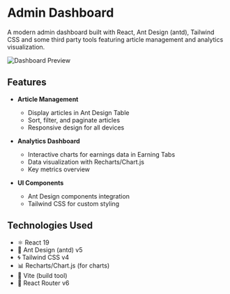 # Admin Dashboard

A modern admin dashboard built with React, Ant Design (antd), Tailwind CSS and some third party tools featuring article management and analytics visualization.

![Dashboard Preview](public/screenshot.png) <!-- Add your screenshot here -->

## Features

- **Article Management**

  - Display articles in Ant Design Table
  - Sort, filter, and paginate articles
  - Responsive design for all devices

- **Analytics Dashboard**

  - Interactive charts for earnings data in Earning Tabs
  - Data visualization with Recharts/Chart.js
  - Key metrics overview

- **UI Components**
  - Ant Design components integration
  - Tailwind CSS for custom styling

## Technologies Used

- ⚛️ React 19
- 🎨 Ant Design (antd) v5
- 🌀 Tailwind CSS v4
- 📊 Recharts/Chart.js (for charts)
- 🚀 Vite (build tool)
- 🔄 React Router v6

